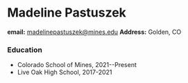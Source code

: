 # Madeline Pastuszek
**email:** madelinepastuszek@mines.edu
**Address:** Golden, CO
### Education
- Colorado School of Mines, 2021--Present
- Live Oak High School, 2017-2021
